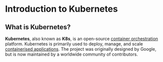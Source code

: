 
# Introduction to Kubernetes

## What is Kubernetes?

**Kubernetes**, also known as **K8s**, is an open-source 
[container orchestration](../../concepts/container-orchestration) platform.
Kubernetes is primarily used to deploy, manage, and scale [containerised applications](../../concepts/containerised-application).
The project was originally designed by Google, but is now maintained by a worldwide community of contributors.

